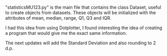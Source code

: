 "statisticsMU123.py" is the main file that contains the class Dataset, useful to create objects from datasets.
These objects will be initialized with the attributes of mean, median, range, Q1, Q3 and IQR.

I had this idea from using Dotplotter, I found interesting the idea of creating a program that would give me the exact same information.

The next updates will add the Standard Deviation and also rounding to 2 d.p.
